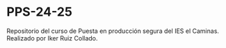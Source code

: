 # PPS-24-25
Repositorio del curso de Puesta en producción segura del IES el Caminas.
Realizado por Iker Ruiz Collado.

